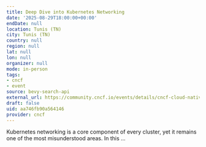 ```yaml
---
title: Deep Dive into Kubernetes Networking
date: '2025-08-29T18:00:00+00:00'
endDate: null
location: Tunis (TN)
city: Tunis (TN)
country: null
region: null
lat: null
lon: null
organizer: null
mode: in-person
tags:
- cncf
- event
source: bevy-search-api
external_url: https://community.cncf.io/events/details/cncf-cloud-native-tunis-presents-deep-dive-into-kubernetes-networking/
draft: false
uid: aa746fb90a564146
provider: cncf
---
```

Kubernetes networking is a core component of every cluster, yet it remains one of the most misunderstood areas. In this ...
